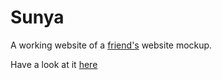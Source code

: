 # Sunya

A working website of a [friend's](https://twitter.com/klaversdesign) website mockup.

Have a look at it [here](https://hjfallen.github.io/Sunya/)
